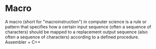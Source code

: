 # Macro
A macro (short for "macroinstruction") in computer science is a rule or pattern that specifies how a certain input sequence (often a sequence of characters) should be mapped to a replacement output sequence (also often a sequence of characters) according to a defined procedure.
Assembler + C++